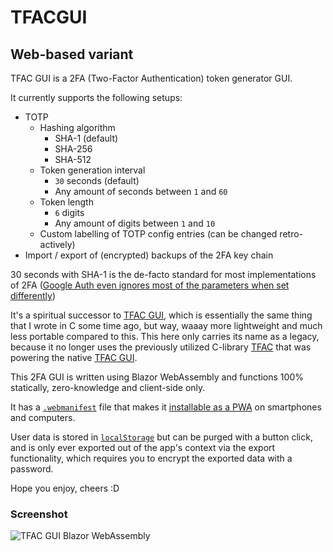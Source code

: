 # TFACGUI
## Web-based variant

TFAC GUI is a 2FA (Two-Factor Authentication) token generator GUI.

It currently supports the following setups:

* TOTP
  * Hashing algorithm
    * SHA-1 (default)
    * SHA-256
    * SHA-512
  * Token generation interval
    * `30` seconds (default)
    * Any amount of seconds between `1` and `60`
  * Token length
    * `6` digits
    * Any amount of digits between `1` and `10`
  * Custom labelling of TOTP config entries (can be changed retro-actively)
* Import / export of (encrypted) backups of the 2FA key chain
 
30 seconds with SHA-1 is the de-facto standard for most implementations of 2FA ([Google Auth even ignores most of the parameters when set differently](https://github.com/google/google-authenticator/wiki/Key-Uri-Format#algorithm))

It's a spiritual successor to [TFAC GUI](https://github.com/GlitchedPolygons/TFACGUI), which is essentially the same thing that I wrote in C some time ago, but way, waaay more lightweight and much less portable compared to this. 
This here only carries its name as a legacy, because it no longer uses the previously utilized C-library [TFAC](https://github.com/GlitchedPolygons/TFAC) that was powering the native [TFAC GUI](https://github.com/GlitchedPolygons/TFACGUI).

This 2FA GUI is written using Blazor WebAssembly and functions 100% statically, zero-knowledge and client-side only. 

It has a [`.webmanifest`](https://github.com/GlitchedPolygons/TFACGUI.BlazorWebApp/blob/master/TFACGUI.BlazorWebApp/wwwroot/tfacgui.webmanifest) file that makes it [installable as a PWA](https://developer.mozilla.org/en-US/docs/Web/Progressive_web_apps/Guides/Installing) on smartphones and computers.

User data is stored in [`localStorage`](https://developer.mozilla.org/en-US/docs/Web/API/Window/localStorage) but can be purged with a button click, and is only ever exported out of the app's context via the export functionality, which requires you to encrypt the exported data with a password.

Hope you enjoy, cheers :D

### Screenshot

![TFAC GUI Blazor WebAssembly](https://api.files.glitchedpolygons.com/api/v1/files/tfacgui-blazor-wasm-screenshot-01.png)
